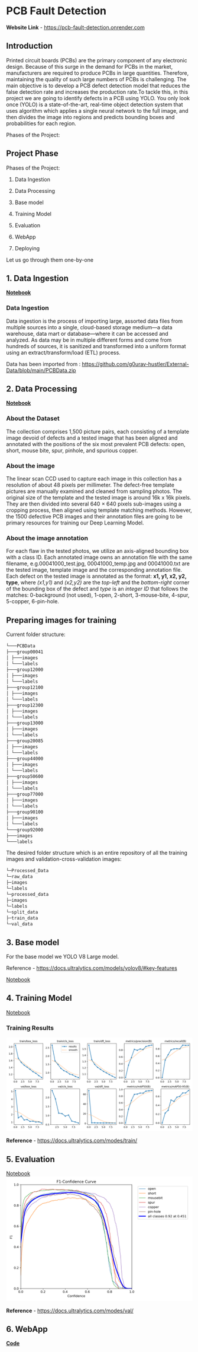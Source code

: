 
# PCB Fault Detection

  

**Website Link** - https://pcb-fault-detection.onrender.com

  

## Introduction

Printed circuit boards (PCBs) are the primary component of any electronic design. Because of this surge in the demand for PCBs in the market, manufacturers are required to produce PCBs in large quantities. Therefore, maintaining the quality of such large numbers of PCBs is challenging. The main objective is to develop a PCB defect detection model that reduces the false detection rate and increases the production rate.To tackle this, in this project we are going to identify defects in a PCB using YOLO. You only look once (YOLO) is a state-of-the-art, real-time object detection system that uses algorithm which applies a single neural network to the full image, and then divides the image into regions and predicts bounding boxes and probabilities for each region.

Phases of the Project:

  

## Project Phase

Phases of the Project:

1. Data Ingestion

2. Data Processing

3. Base model

4. Training Model

5. Evaluation

6. WebApp

7. Deploying

  

Let us go through them one-by-one

## 1. Data Ingestion

  **[Notebook](https://github.com/g0urav-hustler/PCB-Fault-Detection/blob/main/research/data_ingestion.ipynb)**

### Data Ingestion

Data ingestion is the process of importing large, assorted data files from multiple sources into a single, cloud-based storage medium—a data warehouse, data mart or database—where it can be accessed and analyzed. As data may be in multiple different forms and come from hundreds of sources, it is sanitized and transformed into a uniform format using an extract/transform/load (ETL) process.

  

Data has been imported from : https://github.com/g0urav-hustler/External-Data/blob/main/PCBData.zip

  
  
  

## 2. Data Processing

**[Notebook](https://github.com/g0urav-hustler/PCB-Fault-Detection/blob/main/research/data_processing.ipynb)**
### About the Dataset

The collection comprises 1,500 picture pairs, each consisting of a template image devoid of defects and a tested image that has been aligned and annotated with the positions of the six most prevalent PCB defects: open, short, mouse bite, spur, pinhole, and spurious copper.

  

### About the image

The linear scan CCD used to capture each image in this collection has a resolution of about 48 pixels per millimeter. The defect-free template pictures are manually examined and cleaned from sampling photos. The original size of the template and the tested image is around 16k x 16k pixels. They are then divided into several 640 × 640 pixels sub-images using a cropping process, then aligned using template matching methods. However, the 1500 defective PCB images and their annotation files are going to be primary resources for training our Deep Learning Model.

  

### About the image annotation

For each flaw in the tested photos, we utilize an axis-aligned bounding box with a class ID. Each annotated image owns an annotation file with the same filename, e.g.00041000_test.jpg, 00041000_temp.jpg and 00041000.txt are the tested image, template image and the corresponding annotation file. Each defect on the tested image is annotated as the format: **x1, y1, x2, y2, type**, where *(x1,y1)* and *(x2,y2)* are the *top-left* and the *bottom-right* corner of the bounding box of the defect and *type* is an *integer ID* that follows the matches: 0-background (not used), 1-open, 2-short, 3-mouse-bite, 4-spur, 5-copper, 6-pin-hole.

  

## Preparing images for training

Current folder structure:

```
└───PCBData
├───group00041
│ ├───images
│ └───labels
├───group12000
│ ├───images
│ └───labels
├───group12100
│ ├───images
│ └───labels
├───group12300
│ ├───images
│ └───labels
├───group13000
│ ├───images
│ └───labels
├───group20085
│ ├───images
│ └───labels
├───group44000
│ ├───images
│ └───labels
├───group50600
│ ├───images
│ └───labels
├───group77000
│ ├───images
│ └───labels
├───group90100
│ ├───images
│ └───labels
└───group92000
├───images
└───labels
```

The desired folder structure which is an entire repository of all the training images and validation-cross-validation images:

```
└─Processed_Data
└─raw_data
├─images
└─labels
└─processed_data
├─images
└─labels
└─split_data
├─train_data
└─val_data

```

  

## 3. Base model

For the base model we YOLO V8 Large model.

Reference - https://docs.ultralytics.com/models/yolov8/#key-features

[Notebook](https://github.com/g0urav-hustler/PCB-Fault-Detection/blob/main/research/prepare_base_model.ipynb)

## 4. Training Model
[Notebook](https://github.com/g0urav-hustler/PCB-Fault-Detection/blob/main/research/train_model.ipynb) 

### Training Results

![Rsults image](https://github.com/g0urav-hustler/PCB-Fault-Detection/blob/main/github_resources/results.png)

**Reference** -  https://docs.ultralytics.com/modes/train/


## 5. Evaluation
[Notebook](https://github.com/g0urav-hustler/PCB-Fault-Detection/blob/main/research/model_evaluation.ipynb)
![F1-Curve Image](https://github.com/g0urav-hustler/PCB-Fault-Detection/blob/main/github_resources/F1_curve.png)

**Reference** -  https://docs.ultralytics.com/modes/val/

## 6. WebApp
**[Code](https://github.com/g0urav-hustler/PCB-Fault-Detection/blob/main/webapp/app.py)**
